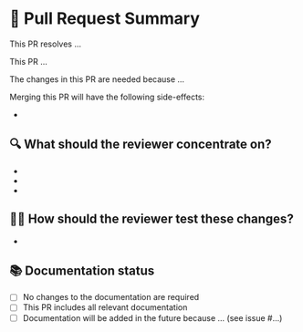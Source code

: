<!-- The title of this PR should complete the sentence: “Merging this PR will ...” -->

# :memo: Pull Request Summary
This PR resolves ...
<!-- Adding the issue number above will automatically link the PR to the github issue,
and will close the issue on merging. Note this will only happen if the correct keyword
is used, such resolves/closes/fixes. See full list of keywords at
https://docs.github.com/en/issues/tracking-your-work-with-issues/linking-a-pull-request-to-an-issue#linking-a-pull-request-to-an-issue-using-a-keyword.
If the issue belongs to the current repo, add the number prefixed with e.g #1234.
If the issue belongs to another repo, add with Organization_name/Repository#... e.g.
ministryofjustice/data-platform#1234 -->

This PR ...
<!-- Give a brief description here.
What changes have you made?
Is it a version bump, bugfix, documentation, major change, something else? -->

The changes in this PR are needed because ...
<!-- Why should this PR be merged? -->

Merging this PR will have the following side-effects:
- <!-- Users who could previously could only do Y will now also be able to do Z -->

## :mag: What should the reviewer concentrate on?
- <!-- Quick check only (for e.g. version bump) -->
- <!-- Feedback on specific parts of the code -->
- <!-- Check side effects, if any -->

## :technologist: How should the reviewer test these changes?
- <!-- Give a step-by-step guide here -->

## :books: Documentation status
<!-- If documentation is left until later, you must explain why and create a ticket for it -->
- [ ] No changes to the documentation are required
- [ ] This PR includes all relevant documentation
- [ ] Documentation will be added in the future because ... (see issue #...)
